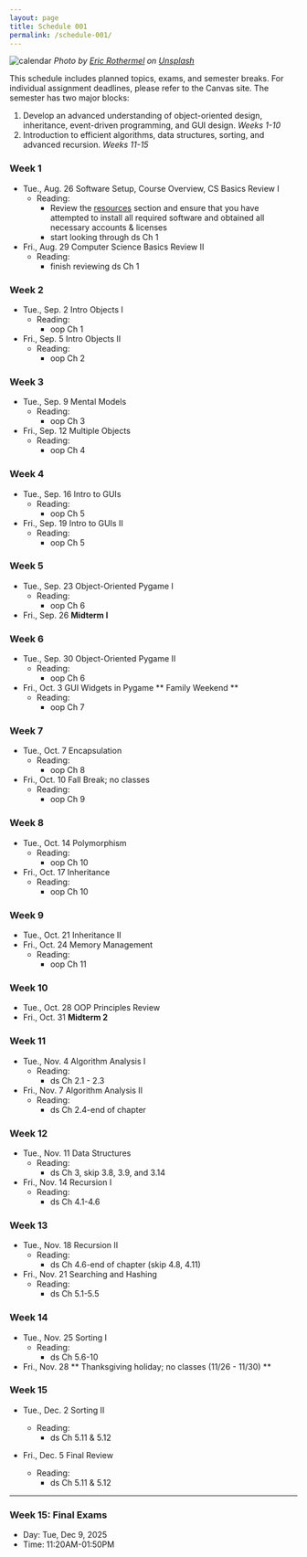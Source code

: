 ```yaml
---
layout: page
title: Schedule 001
permalink: /schedule-001/
---
```


![calendar](/img/eric-rothermel-FoKO4DpXamQ-unsplash-med.jpg)
*Photo by <a href="https://unsplash.com/@erothermel?utm_source=unsplash&utm_medium=referral&utm_content=creditCopyText">Eric Rothermel</a> on <a href="https://unsplash.com/s/photos/calendar?utm_source=unsplash&utm_medium=referral&utm_content=creditCopyText">Unsplash</a>*

This schedule includes planned topics, exams, and semester breaks. For individual assignment deadlines, please refer to the Canvas site. The semester has two major blocks:
1. Develop an advanced understanding of object-oriented design, inheritance, event-driven programming, and GUI design. *Weeks 1-10*
1. Introduction to efficient algorithms, data structures, sorting, and advanced recursion. *Weeks 11-15*

### Week 1 
- Tue., Aug. 26 Software Setup, Course Overview, CS Basics Review I
   - Reading: 
     - Review the [resources](/resources) section and ensure that you have attempted to install all required software and obtained all necessary accounts & licenses
     - start looking through ds Ch 1
- Fri., Aug. 29 Computer Science Basics Review II
   - Reading:
     - finish reviewing ds Ch 1

### Week 2
- Tue., Sep. 2 Intro Objects I
  - Reading: 
    - oop Ch 1
- Fri., Sep. 5 Intro Objects II
  - Reading: 
    - oop Ch 2

### Week 3
- Tue., Sep. 9 Mental Models
  - Reading: 
    - oop Ch 3
- Fri., Sep. 12 Multiple Objects
  - Reading: 
    - oop Ch 4

### Week 4
- Tue., Sep. 16 Intro to GUIs
  - Reading:
    - oop Ch 5
- Fri., Sep. 19 Intro to GUIs II
  - Reading:
    - oop Ch 5

### Week 5
- Tue., Sep. 23 Object-Oriented Pygame I
  - Reading:
    - oop Ch 6
- Fri., Sep. 26 **Midterm I** 

### Week 6
- Tue., Sep. 30 Object-Oriented Pygame II
  - Reading:
    - oop Ch 6
- Fri., Oct. 3 GUI Widgets in Pygame ** Family Weekend **
  - Reading:
    - oop Ch 7

### Week 7
- Tue., Oct. 7 Encapsulation
  - Reading:
    - oop Ch 8
- Fri., Oct. 10 Fall Break; no classes
  - Reading:
    - oop Ch 9
### Week 8
- Tue., Oct. 14 Polymorphism
  - Reading:
    - oop Ch 10
- Fri., Oct. 17 Inheritance
  - Reading:
    - oop Ch 10

### Week 9
- Tue., Oct. 21 Inheritance II
- Fri., Oct. 24 Memory Management
  - Reading:
    - oop Ch 11

### Week 10
- Tue., Oct. 28 OOP Principles Review
- Fri., Oct. 31 **Midterm 2**

### Week 11
- Tue., Nov. 4 Algorithm Analysis I
  - Reading:
    - ds Ch 2.1 - 2.3
- Fri., Nov. 7 Algorithm Analysis II
  - Reading:
    - ds Ch 2.4-end of chapter

### Week 12
- Tue., Nov. 11 Data Structures
  - Reading:
    - ds Ch 3, skip 3.8, 3.9, and 3.14
- Fri., Nov. 14 Recursion I
  - Reading:
    - ds Ch 4.1-4.6

### Week 13
- Tue., Nov. 18 Recursion II
  - Reading:
    - ds Ch 4.6-end of chapter (skip 4.8, 4.11)
- Fri., Nov. 21 Searching and Hashing
  - Reading:
    - ds Ch 5.1-5.5 

### Week 14
- Tue., Nov. 25 Sorting I 
  - Reading:
    - ds Ch 5.6-10
- Fri., Nov. 28 ** Thanksgiving holiday; no classes (11/26 - 11/30) ** 

### Week 15
- Tue., Dec. 2 Sorting II
  - Reading:
    - ds Ch 5.11 & 5.12
   
- Fri., Dec. 5 Final Review
  - Reading:
    - ds Ch 5.11 & 5.12

---

### Week 15: Final Exams
- Day: Tue, Dec 9, 2025	
- Time: 11:20AM-01:50PM

